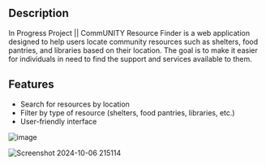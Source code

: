 ## Description
In Progress Project || CommUNITY Resource Finder is a web application designed to help users locate community resources such as shelters, food pantries, and libraries based on their location. The goal is to make it easier for individuals in need to find the support and services available to them.

## Features
- Search for resources by location
- Filter by type of resource (shelters, food pantries, libraries, etc.)
- User-friendly interface

![image](https://github.com/user-attachments/assets/393074b2-67df-4f93-b32d-ac4c2777c90e)

![Screenshot 2024-10-06 215114](https://github.com/user-attachments/assets/a4071a6f-83c0-44ed-9f1a-3e360d1e2333)
